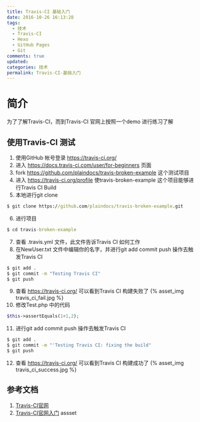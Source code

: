```yaml
---
title: Travis-CI 基础入门
date: 2016-10-26 16:13:28
tags:
  - 技术
  - Travis-CI
  - Hexo
  - GitHub Pages
  - Git
comments: true
updated:
categories: 技术
permalink: Travis-CI-基础入门
---
```


# 简介
为了了解Travis-CI，而到Travis-CI 官网上按照一个demo 进行练习了解

## 使用Travis-CI 测试
1. 使用GitHub 帐号登录 https://travis-ci.org/
2. 进入 https://docs.travis-ci.com/user/for-beginners 页面
3. fork https://github.com/plaindocs/travis-broken-example 这个测试项目
4. 进入 https://travis-ci.org/profile 使travis-broken-example 这个项目能够进行Travis CI Build
5. 本地进行git clone
```cmd
$ git clone https://github.com/plaindocs/travis-broken-example.git
```
6. 进行项目
```cmd
$ cd travis-broken-example
```
7. 查看 .travis.yml 文件，此文件告诉Travis CI 如何工作
8. 在NewUser.txt 文件中编辑你的名字，并进行git add commit push 操作去触发Travis CI
```cmd
$ git add .
$ git commit -m "Testing Travis CI"
$ git push
```
9. 查看 https://travis-ci.org/ 可以看到Travis CI 构建失败了
{% asset_img travis_ci_fail.jpg %}
10. 修改Test.php 中的代码
```php
$this->assertEquals(1+1,2);
```
11. 进行git add commit push 操作去触发Travis CI
```cmd
$ git add .
$ git commit -m "'Testing Travis CI: fixing the build"
$ git push
```
12. 查看 https://travis-ci.org/ 可以看到Travis CI 构建成功了
{% asset_img travis_ci_success.jpg %}

## 参考文档

1. [Travis-CI官网](https://travis-ci.org/)
2. [Travis-CI官网入门](https://docs.travis-ci.com/user/for-beginners) assset
